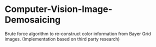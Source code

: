 # Computer-Vision-Image-Demosaicing
Brute force algorithm to re-construct color information from Bayer Grid images. (Implementation based on third party research)
